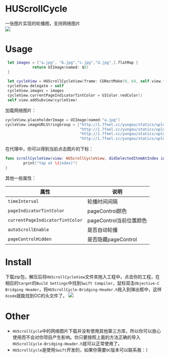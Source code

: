 # HUScrollCycle
一张图片实现的轮播图，支持网络图片 </br>
![](http://i2.piimg.com/558621/c2319232c1372ba6.gif)
# Usage

```swift
 let images = ["a.jpg", "b.jpg","c.jpg","d.jpg",].flatMap {
            return UIImage(named: $0)
 }
        
 let cycleView = HUScrollCycleView(frame: CGRectMake(0, 64, self.view.frame.size.width, 200))
 cycleView.delegate = self
 cycleView.images = images
 cycleView.currentPageIndicatorTintColor = UIColor.redColor()
 self.view.addSubview(cycleView)    
```
加载网络图片：

```swift
cycleView.placeholderImage = UIImage(named:"a.jpg")
cycleView.imageURLStringGroup = ["http://1.7feel.cc/yungou/statics/uploads/banner/20160715/85964915563838.jpg",
                                 "http://1.7feel.cc/yungou/statics/uploads/banner/20160715/20274054563730.jpg",
                                 "http://1.7feel.cc/yungou/statics/uploads/banner/20160715/40912708563719.jpg",
                                 "http://1.7feel.cc/yungou/statics/uploads/touimg/20160718/img193.jpg"];
```

在代理中，你可以得到当前点击图片的下标：

```swift
func scrollCycleView(view: HUScrollCycleView, didSelectedItemAtIndex index: Int) {
        print("tap at \(index)")
}
```
其他一些属性：

属性 | 说明
----|----
`timeInterval`|轮播时间间隔
`pageIndicatorTintColor`|pageControl颜色
`currentPageIndicatorTintColor`|pageControl当前位置颜色
`autoScrollEnable`|是否自动轮播
`pageControlHidden`|是否隐藏pageControl

# Install
下载zip包，解压后将`HUScrollCycleView`文件夹拖入工程中，点击你的工程，在相应的`target`的`Build Settings`中找到`Swift Compiler`，鼠标双击`Objective-C Bridging Header`，将`HUScrollCycle-Bridging-Header.h`拖入到弹出框中，这样`Xcode`就能找到OC的头文件了。
![](http://i2.piimg.com/558621/208b98513be3f12e.png)
# Other
* `HUScrollCycle`中的网络图片下载并没有使用其他第三方库，所以你可以放心使用而不会对你项目产生影响。你只要按照上面的方法正确的导入`HUScrollCycle-Bridging-Header.h`就可以正常使用了。
* `HUScrollCycle`是使用`Swift`开发的，如果你需要`OC`版本可以联系我：）


